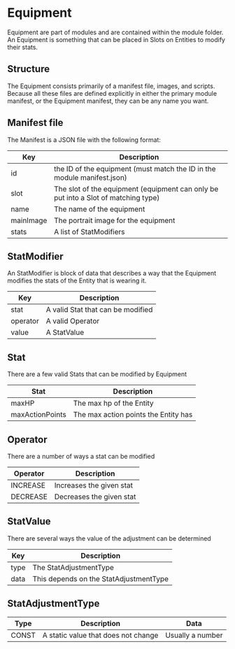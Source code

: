 # Equipment

Equipment are part of modules and are contained within the module folder. An Equipment is something that can be placed in Slots on Entities to modify their stats.

## Structure

The Equipment consists primarily of a manifest file, images, and scripts. Because all these files are defined explicitly in either the primary module manifest, or the Equipment manifest, they can be any name you want.

## Manifest file

The Manifest is a JSON file with the following format:

| Key | Description |
| -- | -- |
| id | the ID of the equipment (must match the ID in the module manifest.json) |
| slot | The slot of the equipment (equipment can only be put into a Slot of matching type) |
| name | The name of the equipment |
| mainImage | The portrait image for the equipment |
| stats | A list of StatModifiers |

## StatModifier

An StatModifier is block of data that describes a way that the Equipment modifies the stats of the Entity that is wearing it.

| Key | Description |
| -- | -- |
| stat | A valid Stat that can be modified |
| operator | A valid Operator |
| value | A StatValue |

## Stat

There are a few valid Stats that can be modified by Equipment

| Stat | Description |
| -- | -- |
| maxHP | The max hp of the Entity |
| maxActionPoints | The max action points the Entity has |

## Operator

There are a number of ways a stat can be modified

| Operator | Description |
| -- | -- |
| INCREASE | Increases the given stat |
| DECREASE | Decreases the given stat |

## StatValue

There are several ways the value of the adjustment can be determined

| Key | Description |
| -- | -- |
| type | The StatAdjustmentType |
| data | This depends on the StatAdjustmentType |

## StatAdjustmentType

| Type | Description | Data |
| -- | -- | -- |
| CONST | A static value that does not change | Usually a number |